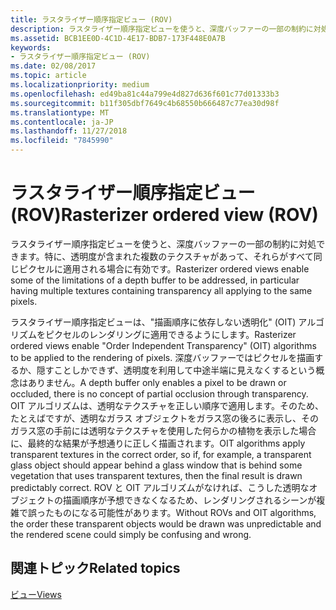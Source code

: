 ```yaml
---
title: ラスタライザー順序指定ビュー (ROV)
description: ラスタライザー順序指定ビューを使うと、深度バッファーの一部の制約に対処できます。特に、透明度が含まれた複数のテクスチャがあって、それらがすべて同じピクセルに適用される場合に有効です。
ms.assetid: BCB1EE0D-4C1D-4E17-BDB7-173F448E0A7B
keywords:
- ラスタライザー順序指定ビュー (ROV)
ms.date: 02/08/2017
ms.topic: article
ms.localizationpriority: medium
ms.openlocfilehash: ed49ba81c44a799e4d827d636f601c77d01333b3
ms.sourcegitcommit: b11f305dbf7649c4b68550b666487c77ea30d98f
ms.translationtype: MT
ms.contentlocale: ja-JP
ms.lasthandoff: 11/27/2018
ms.locfileid: "7845990"
---
```

# <a name="rasterizer-ordered-view-rov"></a><span data-ttu-id="9db04-104">ラスタライザー順序指定ビュー (ROV)</span><span class="sxs-lookup"><span data-stu-id="9db04-104">Rasterizer ordered view (ROV)</span></span>


<span data-ttu-id="9db04-105">ラスタライザー順序指定ビューを使うと、深度バッファーの一部の制約に対処できます。特に、透明度が含まれた複数のテクスチャがあって、それらがすべて同じピクセルに適用される場合に有効です。</span><span class="sxs-lookup"><span data-stu-id="9db04-105">Rasterizer ordered views enable some of the limitations of a depth buffer to be addressed, in particular having multiple textures containing transparency all applying to the same pixels.</span></span>

<span data-ttu-id="9db04-106">ラスタライザー順序指定ビューは、"描画順序に依存しない透明化" (OIT) アルゴリズムをピクセルのレンダリングに適用できるようにします。</span><span class="sxs-lookup"><span data-stu-id="9db04-106">Rasterizer ordered views enable "Order Independent Transparency" (OIT) algorithms to be applied to the rendering of pixels.</span></span> <span data-ttu-id="9db04-107">深度バッファーではピクセルを描画するか、隠すことしかできず、透明度を利用して中途半端に見えなくするという概念はありません。</span><span class="sxs-lookup"><span data-stu-id="9db04-107">A depth buffer only enables a pixel to be drawn or occluded, there is no concept of partial occlusion through transparency.</span></span> <span data-ttu-id="9db04-108">OIT アルゴリズムは、透明なテクスチャを正しい順序で適用します。そのため、たとえばですが、透明なガラス オブジェクトをガラス窓の後ろに表示し、そのガラス窓の手前には透明なテクスチャを使用した何らかの植物を表示した場合に、最終的な結果が予想通りに正しく描画されます。</span><span class="sxs-lookup"><span data-stu-id="9db04-108">OIT algorithms apply transparent textures in the correct order, so if, for example, a transparent glass object should appear behind a glass window that is behind some vegetation that uses transparent textures, then the final result is drawn predictably correct.</span></span> <span data-ttu-id="9db04-109">ROV と OIT アルゴリズムがなければ、こうした透明なオブジェクトの描画順序が予想できなくなるため、レンダリングされるシーンが複雑で誤ったものになる可能性があります。</span><span class="sxs-lookup"><span data-stu-id="9db04-109">Without ROVs and OIT algorithms, the order these transparent objects would be drawn was unpredictable and the rendered scene could simply be confusing and wrong.</span></span>

## <a name="span-idrelated-topicsspanrelated-topics"></a><span data-ttu-id="9db04-110"><span id="related-topics"></span>関連トピック</span><span class="sxs-lookup"><span data-stu-id="9db04-110"><span id="related-topics"></span>Related topics</span></span>


[<span data-ttu-id="9db04-111">ビュー</span><span class="sxs-lookup"><span data-stu-id="9db04-111">Views</span></span>](views.md)

 

 




